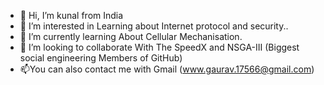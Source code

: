 - 👋 Hi, I’m kunal from India
- 👀 I’m interested in  Learning about Internet protocol and security..
- 🌱 I’m currently learning  About Cellular Mechanisation.
- 💞️ I’m looking to collaborate With The SpeedX and NSGA-III (Biggest social engineering Members of GitHub)
- 📫You can also contact me with Gmail (www.gaurav.17566@gmail.com)

<!---
Uw6x6xyUjshe/Uw6x6xyUjshe is a ✨ special ✨ repository because its `README.md` (this file) appears on your GitHub profile.
You can click the Preview link to take a look at your changes.
--->
